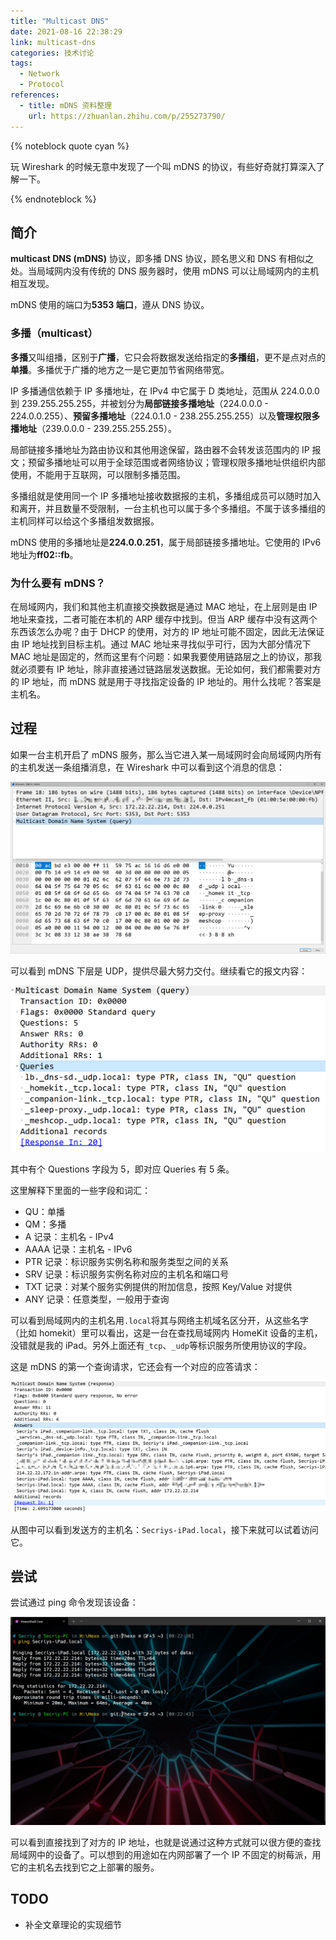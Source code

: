 ```yaml
---
title: "Multicast DNS"
date: 2021-08-16 22:38:29
link: multicast-dns
categories: 技术讨论
tags:
  - Network
  - Protocol
references:
  - title: mDNS 资料整理
    url: https://zhuanlan.zhihu.com/p/255273790/
---
```


{% noteblock quote cyan %}

玩 Wireshark 的时候无意中发现了一个叫 mDNS 的协议，有些好奇就打算深入了解一下。

{% endnoteblock %}

<!-- more -->

## 简介

**multicast DNS (mDNS)** 协议，即多播 DNS 协议，顾名思义和 DNS 有相似之处。当局域网内没有传统的 DNS 服务器时，使用 mDNS 可以让局域网内的主机相互发现。

mDNS 使用的端口为**5353 端口**，遵从 DNS 协议。

### 多播（multicast）

**多播**又叫组播，区别于**广播**，它只会将数据发送给指定的**多播组**，更不是点对点的**单播**。多播优于广播的地方之一是它更加节省网络带宽。

IP 多播通信依赖于 IP 多播地址，在 IPv4 中它属于 D 类地址，范围从 224.0.0.0 到 239.255.255.255，并被划分为**局部链接多播地址**（224.0.0.0 - 224.0.0.255）、**预留多播地址**（224.0.1.0 - 238.255.255.255）以及**管理权限多播地址**（239.0.0.0 - 239.255.255.255）。

局部链接多播地址为路由协议和其他用途保留，路由器不会转发该范围内的 IP 报文；预留多播地址可以用于全球范围或者网络协议；管理权限多播地址供组织内部使用，不能用于互联网，可以限制多播范围。

多播组就是使用同一个 IP 多播地址接收数据报的主机，多播组成员可以随时加入和离开，并且数量不受限制，一台主机也可以属于多个多播组。不属于该多播组的主机同样可以给这个多播组发数据报。

mDNS 使用的多播地址是**224.0.0.251**，属于局部链接多播地址。它使用的 IPv6 地址为**ff02::fb**。

### 为什么要有 mDNS？

在局域网内，我们和其他主机直接交换数据是通过 MAC 地址，在上层则是由 IP 地址来查找，二者可能在本机的 ARP 缓存中找到。但当 ARP 缓存中没有这两个东西该怎么办呢？由于 DHCP 的使用，对方的 IP 地址可能不固定，因此无法保证由 IP 地址找到目标主机。通过 MAC 地址来寻找似乎可行，因为大部分情况下 MAC 地址是固定的，然而这里有个问题：如果我要使用链路层之上的协议，那我就必须要有 IP 地址，除非直接通过链路层发送数据。无论如何，我们都需要对方的 IP 地址，而 mDNS 就是用于寻找指定设备的 IP 地址的。用什么找呢？答案是主机名。

## 过程

如果一台主机开启了 mDNS 服务，那么当它进入某一局域网时会向局域网内所有的主机发送一条组播消息，在 Wireshark 中可以看到这个消息的信息：

![image-20210816234739410](Multicast-DNS/image-20210816234739410.png)

可以看到 mDNS 下层是 UDP，提供尽最大努力交付。继续看它的报文内容：

![image-20210816234903561](Multicast-DNS/image-20210816234903561.png)

其中有个 Questions 字段为 5，即对应 Queries 有 5 条。

这里解释下里面的一些字段和词汇：

- QU：单播
- QM：多播
- A 记录：主机名 - IPv4
- AAAA 记录：主机名 - IPv6
- PTR 记录：标识服务实例名称和服务类型之间的关系
- SRV 记录：标识服务实例名称对应的主机名和端口号
- TXT 记录：对某个服务实例提供的附加信息，按照 Key/Value 对提供
- ANY 记录：任意类型，一般用于查询

可以看到局域网内的主机名用`.local`将其与网络主机域名区分开，从这些名字（比如 homekit）里可以看出，这是一台在查找局域网内 HomeKit 设备的主机，没错就是我的 iPad。另外上面还有`_tcp`、`_udp`等标识服务所使用协议的字段。

这是 mDNS 的第一个查询请求，它还会有一个对应的应答请求：

![image-20210817001748932](Multicast-DNS/image-20210817001748932.png)

从图中可以看到发送方的主机名：`Secriys-iPad.local`，接下来就可以试着访问它。

## 尝试

尝试通过 ping 命令发现该设备：

![image-20210817002419961](Multicast-DNS/image-20210817002419961.png)

可以看到直接找到了对方的 IP 地址，也就是说通过这种方式就可以很方便的查找局域网中的设备了。可以想到的用途如在内网部署了一个 IP 不固定的树莓派，用它的主机名去找到它之上部署的服务。

## TODO

- 补全文章理论的实现细节

